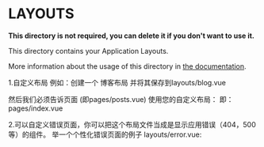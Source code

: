 # LAYOUTS

**This directory is not required, you can delete it if you don't want to use it.**

This directory contains your Application Layouts.

More information about the usage of this directory in [the documentation](https://nuxtjs.org/guide/views#layouts).

1.自定义布局
例如：创建一个 博客布局 并将其保存到layouts/blog.vue

  <template>
    <div>
      <div>我的博客导航栏在这里</div>
      <nuxt/>
    </div>
  </template>
  
然后我们必须告诉页面 (即pages/posts.vue) 使用您的自定义布局：
即：pages/index.vue

  <template>
    <!-- Your template -->
  </template>
  <script>
  export default {
    layout: 'blog'
    // page component definitions
  }
  </script>

2.可以自定义错误页面，你可以把这个布局文件当成是显示应用错误（404，500等）的组件。
举一个个性化错误页面的例子 layouts/error.vue:

  <template>
    <div class="container">
      <h1 v-if="error.statusCode === 404">页面不存在</h1>
      <h1 v-else>应用发生错误异常</h1>
      <nuxt-link to="/">首 页</nuxt-link>
    </div>
  </template>
  
  <script>
  export default {
    props: ['error'],
    layout: 'blog' // 你可以为错误页面指定自定义的布局
  }
  </script>
